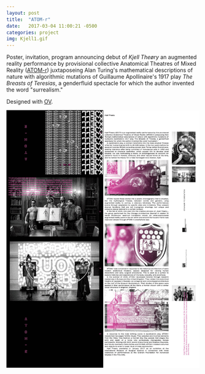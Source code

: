 ```yaml
---
layout: post
title:  "ATOM-r"
date:   2017-03-04 11:00:21 -0500
categories: project
img: Kjell1.gif
---
```

Poster, invitation, program announcing debut of _Kjell Theøry_ an augmented reality performance by provisional collective Anatomical Theatres of Mixed Reality ([ATOM-r](http://atom-r.com)) juxtaposeing Alan Turing's mathematical descriptions of nature with algorithmic mutations of Guillaume Apollinaire's 1917 play _The Breasts of Teresias_, a genderfluid spectacle for which the author invented the word "surrealism."

Designed with [OV](http://othervoic.es).

<div class="post-content"><img src="/img/Kjell2.gif"></div>
